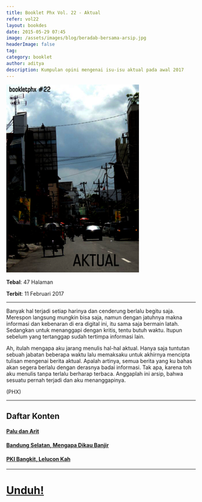 ```yaml
---
title: Booklet Phx Vol. 22 - Aktual
refer: vol22
layout: bookdes
date: 2015-05-29 07:45
image: /assets/images/blog/beradab-bersama-arsip.jpg
headerImage: false
tag:
category: booklet
author: aditya
description: Kumpulan opini mengenai isu-isu aktual pada awal 2017
---
```


<img class="image" src="/assets/images/cover/booklet22.jpg" alt="__" height="500px">

__Tebal__: 47 Halaman

__Terbit__: 11 Februari 2017

***

Banyak hal terjadi setiap harinya dan cenderung berlalu begitu saja. Merespon langsung mungkin bisa saja, namun dengan jatuhnya makna informasi dan kebenaran di era digital ini, itu sama saja bermain latah. Sedangkan untuk menanggapi dengan kritis, tentu butuh waktu. Itupun sebelum yang tertanggap sudah tertimpa informasi lain.

Ah, itulah mengapa aku jarang menulis hal-hal aktual. Hanya saja tuntutan sebuah jabatan beberapa waktu lalu memaksaku untuk akhirnya mencipta tulisan mengenai berita aktual. Apalah artinya, semua berita yang ku bahas akan segera berlalu dengan derasnya badai informasi. Tak apa, karena toh aku menulis tanpa terlalu berharap terbaca. Anggaplah ini arsip, bahwa sesuatu pernah terjadi dan aku menanggapinya.

(PHX)

***

## Daftar Konten

#### [Palu dan Arit][1]

#### [Bandung Selatan, Mengapa Dikau Banjir][2]

#### [PKI Bangkit, Lelucon Kah][3]

[1]: http://phoenixfin.me/palu-dan-arit
[2]: http://phoenixfin.me/banjir-bandung-selatan
[3]: http://phoenixfin.me/pki-bangkit-lelucon

***

# [Unduh!][akses]

[akses]: https://issuu.com/Aditya-FiniarelPhoenix/docs/_22_aktual